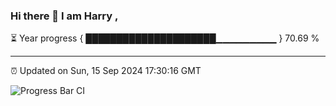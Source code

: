 ### Hi there 👋 I am Harry , 

⏳ Year progress { █████████████████████▁▁▁▁▁▁▁▁▁ } 70.69 %

---

⏰ Updated on Sun, 15 Sep 2024 17:30:16 GMT

![Progress Bar CI](https://github.com/duykhang68/duykhang68/workflows/Progress%20Bar%20CI/badge.svg)
